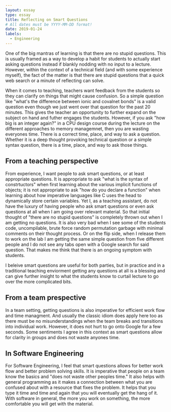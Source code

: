 ```yaml
---
layout: essay
type: essay
title: Reflecting on Smart Questions
# All dates must be YYYY-MM-DD format!
date: 2019-01-24
labels:
  - Engineering
---
```


One of the big mantras of learning is that there are no stupid questions. This is usually framed as a way to develop a habit for students to actually start asking questions instead if blankly nodding with no input to a lecture. However, within the context of a technical field (and with some experience myself), the fact of the matter is that there are stupid questions that a quick web search or a minute of reflecting can solve.

When it comes to teaching, teachers want feedback from the students so they can clarify on things that might cause confusion. So a simple question like "what's the difference between ionic and covalnet bonds" is a valid question even though we just went over that question for the past 20 minutes. This gives the teacher an opportunity to further expand on the subject on hand and futher engages the students. However, if you ask "how big is an integer again?" in a CPU design course during the lecture on the different approaches to memory managemnet, then you are wasting everyones time. There is a correct time, place, and way to ask a question. Whether it is a deep thought provoking  technical question or a simple syntax question, there is a time, place, and way to ask those things.

## From a teaching perspective

From experience, I want people to ask smart questions, or at least appropriate questions. It is appropriate to ask "what is the syntax of constrtuctors" when first learning about the various implicit functions of objects; it is not appropriate to ask "how do you declare a function" when learning about how imperative languages like C uses the head to dynamically store certain variables. Yet I, as a teaching assistant, do not have the luxury of having people who ask smart questions or even ask questions at all when I am going over relevant material. So that initial thought of "there are no stupid questions" is completely thrown out when I am getting no questions. It is also very bad when I see some of the students code, uncompilable, brute force random permutation garbage with minimal comments on their thought process. Or on the flip side, when I release them to work on the lab I am getting the same simple question from five different people and I do not see any tabs open with a Google search for said question. That makes me think that there is an ongoing symptom with students.

I beleive smart questions are useful for both parties, but in practice and in a traditional teaching enviorment getting any questions at all is a blessing and can give further insight to what the students know to curtail lecture to go over the more complicated bits. 

## From a team prespective

In a team setting, getting questions is also imperative for efficient work flow and time managment. And usually the classic idiom does apply here too as there must be no misunderstandings when the team breaks and transitions into individual work. However, it does not hurt to go onto Google for a few seconds. Some sentiments I agree in this context as smart questions allow for clarity in groups and does not waste anyones time.

## In Software Engineering

For Software Engineering, I feel that smart questions allows for better work flow and better problem solving skills. It is imperative that people on a team know the basics and "does not waste other peoples time." It also helps with general programming as it makes a connection between what you are confused about with a resource that fixes the problem. It helps that you type it time and time and again that you will eventually get the hang of it. With software in general, the more you work on something, the more comfortable you will get with the material. 
